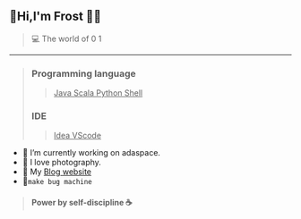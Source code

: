 ## 👋Hi,I'm Frost 👩‍🚀


> 💻 The world of 0 1
------
>
> ###  Programming language
> > <u> Java Scala Python Shell </u>  
>
> ###  IDE
>> <u> Idea VScode </u> 




- 🔭 I’m currently working on adaspace.
- 📸 I love photography.
- 📝 My [Blog website](https://blog.frost-s.tk/) 
- 🤪```make bug machine```
> #### Power by self-discipline ☕

<!--
  **Frost713/Frost713** is a ✨ _special_ ✨ repository because its `README.md` (this file) appears on your GitHub profile.

Here are some ideas to get you started:

- 
- 🌱 I’m currently learning ...
- 👯 I’m looking to collaborate on ...
- 🤔 I’m looking for help with ...
- 💬 Ask me about ...
- 📫 How to reach me: ...
- 😄 Pronouns: ...
- ⚡ Fun fact: ...
  -->